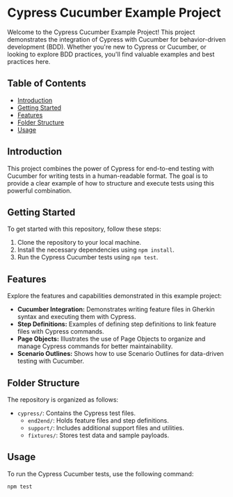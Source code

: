 # Cypress Cucumber Example Project

Welcome to the Cypress Cucumber Example Project! This project demonstrates the integration of Cypress with Cucumber for behavior-driven development (BDD). Whether you're new to Cypress or Cucumber, or looking to explore BDD practices, you'll find valuable examples and best practices here.

## Table of Contents

- [Introduction](#introduction)
- [Getting Started](#getting-started)
- [Features](#features)
- [Folder Structure](#folder-structure)
- [Usage](#usage)

## Introduction

This project combines the power of Cypress for end-to-end testing with Cucumber for writing tests in a human-readable format. The goal is to provide a clear example of how to structure and execute tests using this powerful combination.

## Getting Started

To get started with this repository, follow these steps:

1. Clone the repository to your local machine.
2. Install the necessary dependencies using `npm install`.
3. Run the Cypress Cucumber tests using `npm test`.

## Features

Explore the features and capabilities demonstrated in this example project:

- **Cucumber Integration:** Demonstrates writing feature files in Gherkin syntax and executing them with Cypress.
- **Step Definitions:** Examples of defining step definitions to link feature files with Cypress commands.
- **Page Objects:** Illustrates the use of Page Objects to organize and manage Cypress commands for better maintainability.
- **Scenario Outlines:** Shows how to use Scenario Outlines for data-driven testing with Cucumber.

## Folder Structure

The repository is organized as follows:

- `cypress/`: Contains the Cypress test files.
  - `end2end/`: Holds feature files and step definitions.
  - `support/`: Includes additional support files and utilities.
  - `fixtures/`: Stores test data and sample payloads.


## Usage

To run the Cypress Cucumber tests, use the following command:

```bash
npm test

